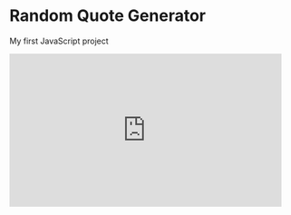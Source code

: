# Random Quote Generator

My first JavaScript project

 <iframe src="https://giphy.com/embed/TNuPvRDjlKeLq808Ro" width="480" height="270" frameBorder="0" class="giphy-embed" allowFullScreen></iframe><p><a href="https://giphy.com/gifs/TNuPvRDjlKeLq808Ro"></a></p>
